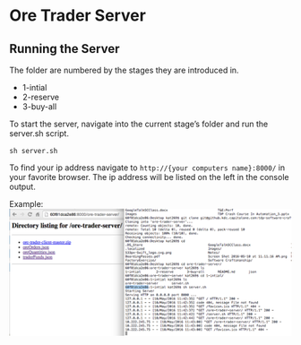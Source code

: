 # Ore Trader Server


## Running the Server

The folder are numbered by the stages they are introduced in. 

* 1-intial
* 2-reserve
* 3-buy-all

To start the server, navigate into the current stage’s folder and run the server.sh script.

```
sh server.sh
```

To find your ip address navigate to ```http://{your computers name}:8000/``` in your favorite browser. The ip address will be listed on the left in the console output.

Example:
![Alt text](server.png)
